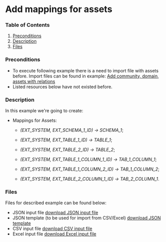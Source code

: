# Add mappings for assets

### Table of Contents  
1. [Preconditions](#preconditions)  
1. [Description](#description)
1. [Files](#files)


<a name="preconditions"></a>
### Preconditions
- To execute following example there is a need to import file with assets before.
Import files can be found in example: [Add community, domain, assets with relations](../add-community-domain-assets-with-relations/README.md)
- Listed resources below have not existed before.


<a name="description"></a>
### Description
In this example we're going to create:
- Mappings for Assets:
    - _(EXT_SYSTEM, EXT_SCHEMA_1_ID) → SCHEMA_1_;

    - _(EXT_SYSTEM, EXT_TABLE_1_ID) → TABLE_1_;

    - _(EXT_SYSTEM, EXT_TABLE_2_ID) → TABLE_2_;

    - _(EXT_SYSTEM, EXT_TABLE_1_COLUMN_1_ID) → TAB_1_COLUMN_1_;

    - _(EXT_SYSTEM, EXT_TABLE_1_COLUMN_2_ID) → TAB_1_COLUMN_2_;

    - _(EXT_SYSTEM, EXT_TABLE_2_COLUMN_1_ID) → TAB_2_COLUMN_1_.
    

<a name="files"></a>    
### Files
Files for described example can be found below:

- JSON input file [download JSON input file](mappings-for-assets.json)
- JSON template (to be used for import from CSV/Excel) [download JSON template](mappings-for-assets-template.json)
- CSV input file [download CSV input file](mappings-for-assets.csv)
- Excel input file [download Excel input file](mappings-for-assets.xlsx)    

